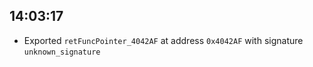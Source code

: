 
## 14:03:17
- Exported `retFuncPointer_4042AF` at address `0x4042AF` with signature `unknown_signature`
